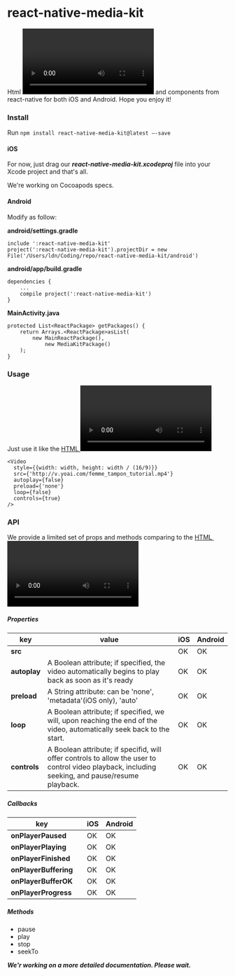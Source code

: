 # react-native-media-kit

Html **<Video />** and **<Audio />** components from react-native for both iOS and Android. Hope you enjoy it!

### Install

Run `npm install react-native-media-kit@latest —-save`

#### iOS

For now, just drag our ***react-native-media-kit.xcodeproj*** file into your Xcode project and that's all.

We're working on Cocoapods specs.

#### Android

Modify as follow:

**android/settings.gradle**

```
include ':react-native-media-kit'
project(':react-native-media-kit').projectDir = new File('/Users/ldn/Coding/repo/react-native-media-kit/android')
```

**android/app/build.gradle**

```
dependencies {
    ...
    compile project(':react-native-media-kit')
}
```

**MainActivity.java**

```
protected List<ReactPackage> getPackages() {
    return Arrays.<ReactPackage>asList(
        new MainReactPackage(),
            new MediaKitPackage()
    );
}
```



### Usage

Just use it like the [HTML <video> element](https://developer.mozilla.org/en-US/docs/Web/HTML/Element/video)

```
<Video
  style={{width: width, height: width / (16/9)}}
  src={'http://v.yoai.com/femme_tampon_tutorial.mp4'}
  autoplay={false}
  preload={'none'}
  loop={false}
  controls={true}
/>
```



### API

We provide a limited set of props and methods comparing to the  [HTML <video> element](https://developer.mozilla.org/en-US/docs/Web/HTML/Element/video)

##### Properties

| key          | value                                    | iOS  | Android |
| ------------ | ---------------------------------------- | ---- | ------- |
| **src**      |                                          | OK   | OK      |
| **autoplay** | A Boolean attribute; if specified, the video automatically begins to play back as soon as it's ready | OK   | OK      |
| **preload**  | A String attribute: can be 'none', 'metadata'(iOS only), 'auto' | OK   | OK      |
| **loop**     | A Boolean attribute; if specified, we will, upon reaching the end of the video, automatically seek back to the start. | OK   | OK      |
| **controls** | A Boolean attribute; if specifid, will offer controls to allow the user to control video playback, including seeking, and pause/resume playback. | OK   | OK      |

##### Callbacks

| key                   |      | iOS  | Android |
| --------------------- | ---- | ---- | ------- |
| **onPlayerPaused**    |      | OK   | OK      |
| **onPlayerPlaying**   |      | OK   | OK      |
| **onPlayerFinished**  |      | OK   | OK      |
| **onPlayerBuffering** |      | OK   | OK      |
| **onPlayerBufferOK**  |      | OK   | OK      |
| **onPlayerProgress**  |      | OK   | OK      |

##### Methods

- pause
- play
- stop
- seekTo





***We'r working on a more detailed documentation. Please wait.***


